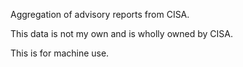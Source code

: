 Aggregation of advisory reports from CISA.

This data is not my own and is wholly owned by CISA.

This is for machine use.
